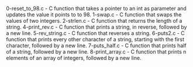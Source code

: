 0-reset_to_98.c - C function that takes a pointer to an int as parameter and updates the value it points to to 98.
1-swap.c - C function that swaps the values of two integers.
2-strlen.c - C function that returns the length of a string.
4-print_rev.c - C function that prints a string, in reverse, followed by a new line.
5-rev_string.c - C function that reverses a string.
6-puts2.c - C function that prints every other character of a string, starting with the first character, followed by a new line.
7-puts_half.c - C function that prints half of a string, followed by a new line.
8-print_array.c - C function that prints n elements of an array of integers, followed by a new line.
